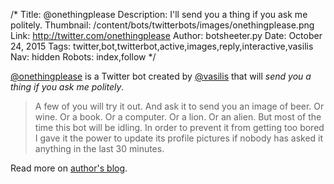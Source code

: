 /*
Title: @onethingplease
Description: I'll send you a thing if you ask me politely.
Thumbnail: /content/bots/twitterbots/images/onethingplease.png
Link: http://twitter.com/onethingplease
Author: botsheeter.py
Date: October 24, 2015
Tags: twitter,bot,twitterbot,active,images,reply,interactive,vasilis
Nav: hidden
Robots: index,follow
*/

[@onethingplease](https://twitter.com/onethingplease) is a Twitter bot created by [@vasilis](https://twitter.com/vasilis) that will *send you a thing if you ask me politely*.

> A few of you will try it out. And ask it to send you an image of beer. Or wine. Or a book. Or a computer. Or a lion. Or an alien. But most of the time this bot will be idling. In order to prevent it from getting too bored I gave it the power to update its profile pictures if nobody has asked it anything in the last 30 minutes.

Read more on [author's blog](http://lovenonsense.com/370).
